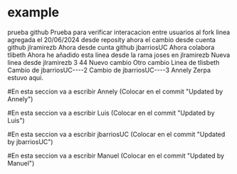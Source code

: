 # example
prueba github
Prueba para verificar interacacion entre usuarios al fork
linea agregada el 20/06/2024
desde reposity
ahora el cambio desde cuenta github jlramirezb 
Ahora desde cunta github jbarriosUC
Ahora colabora tlibeth
Ahora he añadido esta linea desde la rama joses en jlramirezb
Nueva linea desde jlramirezb 3
44
Nuevo cambio
Otro cambio
Linea de tlisbeth
Cambio de jbarriosUC----2
Cambio de jbarriosUC----3
Annely Zerpa estuvo aqui.

#En esta seccion va a escribir Annely (Colocar en el commit "Updated by Annely")

#En esta seccion va  a escribir Luis (Colocar en el commit "Updated by Luis")

#En esta seccion va a escribir jbarriosUC (Colocar en el commit "Updated by jbarriosUC")

#En esta seccion va  a escribir Manuel (Colocar en el commit "Updated by Manuel")
